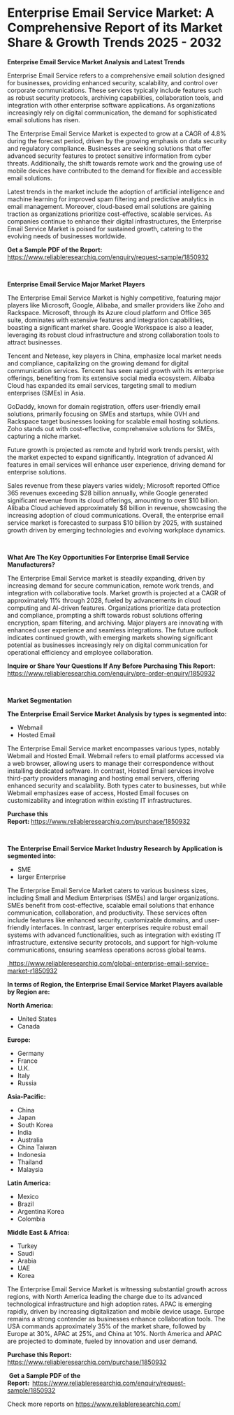 <p><h1>Enterprise Email Service Market: A Comprehensive Report of its Market Share & Growth Trends 2025 - 2032</h1></p><p><strong>Enterprise Email Service Market Analysis and Latest Trends</strong></p>
<p><p>Enterprise Email Service refers to a comprehensive email solution designed for businesses, providing enhanced security, scalability, and control over corporate communications. These services typically include features such as robust security protocols, archiving capabilities, collaboration tools, and integration with other enterprise software applications. As organizations increasingly rely on digital communication, the demand for sophisticated email solutions has risen.</p><p>The Enterprise Email Service Market is expected to grow at a CAGR of 4.8% during the forecast period, driven by the growing emphasis on data security and regulatory compliance. Businesses are seeking solutions that offer advanced security features to protect sensitive information from cyber threats. Additionally, the shift towards remote work and the growing use of mobile devices have contributed to the demand for flexible and accessible email solutions.</p><p>Latest trends in the market include the adoption of artificial intelligence and machine learning for improved spam filtering and predictive analytics in email management. Moreover, cloud-based email solutions are gaining traction as organizations prioritize cost-effective, scalable services. As companies continue to enhance their digital infrastructures, the Enterprise Email Service Market is poised for sustained growth, catering to the evolving needs of businesses worldwide.</p></p>
<p><strong>Get a Sample PDF of the Report:&nbsp;</strong> <a href="https://www.reliableresearchiq.com/enquiry/request-sample/1850932?utm_campaign=3318&utm_medium=2&utm_source=Github&utm_content=ia&utm_term=26032025&utm_id=enterprise-email-service">https://www.reliableresearchiq.com/enquiry/request-sample/1850932</a></p>
<p>&nbsp;</p>
<p><strong>Enterprise Email Service Major Market Players</strong></p>
<p><p>The Enterprise Email Service Market is highly competitive, featuring major players like Microsoft, Google, Alibaba, and smaller providers like Zoho and Rackspace. Microsoft, through its Azure cloud platform and Office 365 suite, dominates with extensive features and integration capabilities, boasting a significant market share. Google Workspace is also a leader, leveraging its robust cloud infrastructure and strong collaboration tools to attract businesses.</p><p>Tencent and Netease, key players in China, emphasize local market needs and compliance, capitalizing on the growing demand for digital communication services. Tencent has seen rapid growth with its enterprise offerings, benefiting from its extensive social media ecosystem. Alibaba Cloud has expanded its email services, targeting small to medium enterprises (SMEs) in Asia.</p><p>GoDaddy, known for domain registration, offers user-friendly email solutions, primarily focusing on SMEs and startups, while OVH and Rackspace target businesses looking for scalable email hosting solutions. Zoho stands out with cost-effective, comprehensive solutions for SMEs, capturing a niche market.</p><p>Future growth is projected as remote and hybrid work trends persist, with the market expected to expand significantly. Integration of advanced AI features in email services will enhance user experience, driving demand for enterprise solutions.</p><p>Sales revenue from these players varies widely; Microsoft reported Office 365 revenues exceeding $28 billion annually, while Google generated significant revenue from its cloud offerings, amounting to over $10 billion. Alibaba Cloud achieved approximately $8 billion in revenue, showcasing the increasing adoption of cloud communications. Overall, the enterprise email service market is forecasted to surpass $10 billion by 2025, with sustained growth driven by emerging technologies and evolving workplace dynamics.</p></p>
<p>&nbsp;</p>
<p><strong>What Are The Key Opportunities For Enterprise Email Service Manufacturers?</strong></p>
<p><p>The Enterprise Email Service market is steadily expanding, driven by increasing demand for secure communication, remote work trends, and integration with collaborative tools. Market growth is projected at a CAGR of approximately 11% through 2028, fueled by advancements in cloud computing and AI-driven features. Organizations prioritize data protection and compliance, prompting a shift towards robust solutions offering encryption, spam filtering, and archiving. Major players are innovating with enhanced user experience and seamless integrations. The future outlook indicates continued growth, with emerging markets showing significant potential as businesses increasingly rely on digital communication for operational efficiency and employee collaboration.</p></p>
<p><strong>Inquire or Share Your Questions If Any Before Purchasing This Report:</strong> <a href="https://www.reliableresearchiq.com/enquiry/pre-order-enquiry/1850932?utm_campaign=3318&utm_medium=2&utm_source=Github&utm_content=ia&utm_term=26032025&utm_id=enterprise-email-service">https://www.reliableresearchiq.com/enquiry/pre-order-enquiry/1850932</a></p>
<p>&nbsp;</p>
<p><strong>Market Segmentation</strong></p>
<p><strong>The Enterprise Email Service Market Analysis by types is segmented into:</strong></p>
<p><ul><li>Webmail</li><li>Hosted Email</li></ul></p>
<p><p>The Enterprise Email Service market encompasses various types, notably Webmail and Hosted Email. Webmail refers to email platforms accessed via a web browser, allowing users to manage their correspondence without installing dedicated software. In contrast, Hosted Email services involve third-party providers managing and hosting email servers, offering enhanced security and scalability. Both types cater to businesses, but while Webmail emphasizes ease of access, Hosted Email focuses on customizability and integration within existing IT infrastructures.</p></p>
<p><strong>Purchase this Report:&nbsp;</strong><a href="https://www.reliableresearchiq.com/purchase/1850932?utm_campaign=3318&utm_medium=2&utm_source=Github&utm_content=ia&utm_term=26032025&utm_id=enterprise-email-service">https://www.reliableresearchiq.com/purchase/1850932</a></p>
<p>&nbsp;</p>
<p><strong>The Enterprise Email Service Market Industry Research by Application is segmented into:</strong></p>
<p><ul><li>SME</li><li>larger Enterprise</li></ul></p>
<p><p>The Enterprise Email Service Market caters to various business sizes, including Small and Medium Enterprises (SMEs) and larger organizations. SMEs benefit from cost-effective, scalable email solutions that enhance communication, collaboration, and productivity. These services often include features like enhanced security, customizable domains, and user-friendly interfaces. In contrast, larger enterprises require robust email systems with advanced functionalities, such as integration with existing IT infrastructure, extensive security protocols, and support for high-volume communications, ensuring seamless operations across global teams.</p></p>
<p><a href="https://www.reliableresearchiq.com/global-enterprise-email-service-market-r1850932?utm_campaign=3318&utm_medium=2&utm_source=Github&utm_content=ia&utm_term=26032025&utm_id=enterprise-email-service">&nbsp;https://www.reliableresearchiq.com/global-enterprise-email-service-market-r1850932</a></p>
<p><strong>In terms of Region, the Enterprise Email Service Market Players available by Region are:</strong></p>
<p>
    <p> <strong> North America: </strong>
        <ul>
            <li>United States</li>
            <li>Canada</li>
        </ul>
        </p> 
    <p> <strong> Europe: </strong>
        <ul>
            <li>Germany</li>
            <li>France</li>
            <li>U.K.</li>
            <li>Italy</li>
            <li>Russia</li>
        </ul>
        </p> 
    <p> <strong> Asia-Pacific: </strong>
        <ul>
            <li>China</li>
            <li>Japan</li>
            <li>South Korea</li>
            <li>India</li>
            <li>Australia</li>
            <li>China Taiwan</li>
            <li>Indonesia</li>
            <li>Thailand</li>
            <li>Malaysia</li>
        </ul>
        </p> 
    <p> <strong> Latin America: </strong>
        <ul>
            <li>Mexico</li>
            <li>Brazil</li>
            <li>Argentina Korea</li>
            <li>Colombia</li>
        </ul>
        </p> 
    <p> <strong> Middle East & Africa: </strong>
        <ul>
            <li>Turkey</li>
            <li>Saudi</li>
            <li>Arabia</li>
            <li>UAE</li>
            <li>Korea</li>
        </ul>
    </p>
    </p>
<p><p>The Enterprise Email Service Market is witnessing substantial growth across regions, with North America leading the charge due to its advanced technological infrastructure and high adoption rates. APAC is emerging rapidly, driven by increasing digitalization and mobile device usage. Europe remains a strong contender as businesses enhance collaboration tools. The USA commands approximately 35% of the market share, followed by Europe at 30%, APAC at 25%, and China at 10%. North America and APAC are projected to dominate, fueled by innovation and user demand.</p></p>
<p><strong>Purchase this Report: </strong><a href="https://www.reliableresearchiq.com/purchase/1850932?utm_campaign=3318&utm_medium=2&utm_source=Github&utm_content=ia&utm_term=26032025&utm_id=enterprise-email-service">https://www.reliableresearchiq.com/purchase/1850932</a></p>
<p>&nbsp;<strong>Get a Sample PDF of the Report:&nbsp;&nbsp;</strong><a href="https://www.reliableresearchiq.com/enquiry/request-sample/1850932?utm_campaign=3318&utm_medium=2&utm_source=Github&utm_content=ia&utm_term=26032025&utm_id=enterprise-email-service">https://www.reliableresearchiq.com/enquiry/request-sample/1850932</a></p>
<p><strong></strong></p>
<p>Check more reports on <a href="https://www.reliableresearchiq.com/?utm_campaign=3318&utm_medium=2&utm_source=Github&utm_content=ia&utm_term=26032025&utm_id=enterprise-email-service">https://www.reliableresearchiq.com/</a></p>
